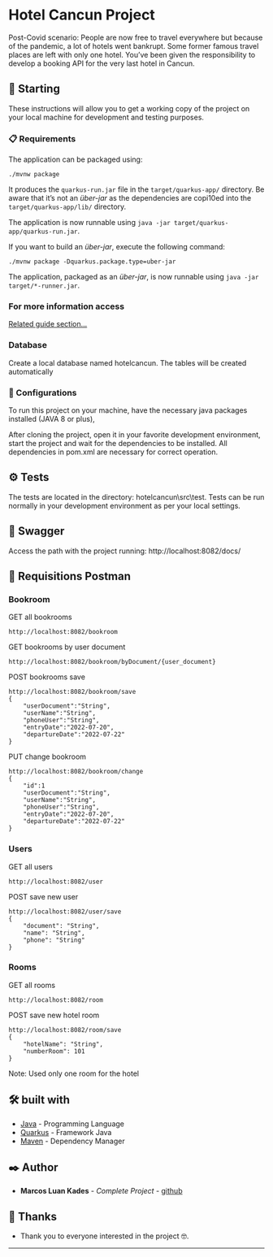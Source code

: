 # Hotel Cancun Project

Post-Covid scenario:
People are now free to travel everywhere but because of the pandemic, a lot of hotels went
bankrupt. Some former famous travel places are left with only one hotel.
You’ve been given the responsibility to develop a booking API for the very last hotel in Cancun.

## 🚀 Starting

These instructions will allow you to get a working copy of the project on your local machine for development and testing purposes.

### 📋 Requirements

The application can be packaged using:
```shell script
./mvnw package
```
It produces the `quarkus-run.jar` file in the `target/quarkus-app/` directory.
Be aware that it’s not an _über-jar_ as the dependencies are copi10ed into the `target/quarkus-app/lib/` directory.

The application is now runnable using `java -jar target/quarkus-app/quarkus-run.jar`.

If you want to build an _über-jar_, execute the following command:
```shell script
./mvnw package -Dquarkus.package.type=uber-jar
```
The application, packaged as an _über-jar_, is now runnable using `java -jar target/*-runner.jar`.

### For more information access
[Related guide section...](https://quarkus.io/guides)

### Database
Create a local database named hotelcancun. The tables will be created automatically

### 🔧 Configurations

To run this project on your machine, have the necessary java packages installed (JAVA 8 or plus),

After cloning the project, open it in your favorite development environment, start the project and wait for the dependencies to be installed.
All dependencies in pom.xml are necessary for correct operation.

## ⚙ Tests

The tests are located in the directory: hotelcancun\src\test.
Tests can be run normally in your development environment as per your local settings.

## 🔩 Swagger
Access the path with the project running:
http://localhost:8082/docs/

## 🔩 Requisitions Postman

### Bookroom

GET all bookrooms
```
http://localhost:8082/bookroom
```

GET bookrooms by user document
```
http://localhost:8082/bookroom/byDocument/{user_document}
```

POST bookrooms save
```
http://localhost:8082/bookroom/save
{
	"userDocument":"String",
	"userName":"String",
	"phoneUser":"String",
	"entryDate":"2022-07-20",
	"departureDate":"2022-07-22"
}
```

PUT change bookroom
```
http://localhost:8082/bookroom/change
{
    "id":1
	"userDocument":"String",
	"userName":"String",
	"phoneUser":"String",
	"entryDate":"2022-07-20",
	"departureDate":"2022-07-22"
}
```

### Users

GET all users
```
http://localhost:8082/user
```

POST save new user
```
http://localhost:8082/user/save
{
    "document": "String",
    "name": "String",
    "phone": "String"
}
```

### Rooms

GET all rooms
```
http://localhost:8082/room
```

POST save new hotel room
```
http://localhost:8082/room/save
{
    "hotelName": "String",
    "numberRoom": 101
}
```
Note: Used only one room for the hotel

## 🛠️ built with

* [Java](https://docs.oracle.com/en/java/javase/11/docs/api/) - Programming Language
* [Quarkus](https://quarkus.io/guides) - Framework Java
* [Maven](https://maven.apache.org/) - Dependency Manager

## ✒️ Author

* **Marcos Luan Kades** - *Complete Project* - [github](https://github.com/MarcosLuan)

## 🎁 Thanks

* Thank you to everyone interested in the project 🤓.

---